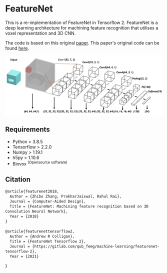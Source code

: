 # FeatureNet
This is a re-implementation of FeatureNet in Tensorflow 2. FeatureNet is a deep learning architecture for machining feature recognition that utilises a voxel representation and 3D CNN.

The code is based on this original [paper](https://www.sciencedirect.com/science/article/abs/pii/S0010448518301349). This paper's original code can be found [here](https://github.com/zibozzb/FeatureNet).

![featurenet_network](imgs/featurenet.png)

## Requirements
- Python > 3.8.5
- Tensorflow > 2.2.0
- Numpy > 1.19.1
- h5py > 1.10.6
- Binvox <sup>(Opensource software)</sup>


## Citation
    @article{featurenet2018,
      Author = {Zhibo Zhang, PrakharJaiswal, Rahul Rai},
      Journal = {Computer-Aided Design},
      Title = {FeatureNet: Machining feature recognition based on 3D Convolution Neural Network},
      Year = {2018}
    }

    @article{featurenettensorflow2,
      Author = {Andrew R Colligan},
      Title = {FeatureNet Tensorflow 2},
      Journal = {https://gitlab.com/qub_femg/machine-learning/featurenet-tensorflow-2},
      Year = {2021}
}

